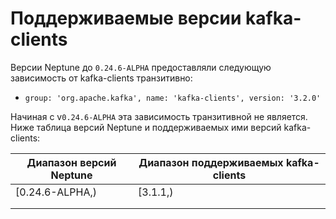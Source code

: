 # Поддерживаемые версии kafka-clients

Версии Neptune до `0.24.6-ALPHA` предоставляли следующую зависимость от kafka-clients транзитивно:

- `group: 'org.apache.kafka', name: 'kafka-clients', version: '3.2.0'`

Начиная с v`0.24.6-ALPHA` эта зависимость транзитивной не является. Ниже таблица версий Neptune
и поддерживаемых ими версий kafka-clients:

| Диапазон версий Neptune | Диапазон поддерживаемых kafka-clients |
|-------------------------|---------------------------------------|
| [0.24.6-ALPHA,)         | [3.1.1,)                              |
|                         |                                       |
|                         |                                       |